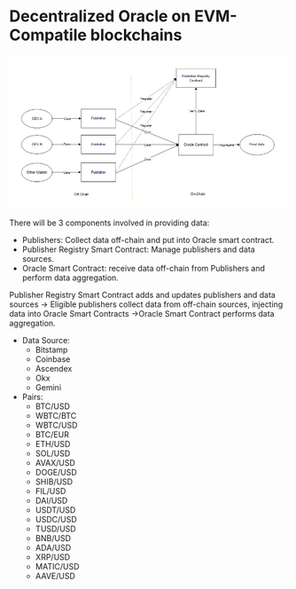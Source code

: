 # Decentralized Oracle on EVM-Compatile blockchains
![alt text](https://github.com/DOM-Network/EVM-Oracle/blob/main/PriceFeed.PNG)

There will be 3 components involved in providing data:

- Publishers:  Collect data off-chain and put into Oracle smart contract.
- Publisher Registry Smart Contract: Manage publishers and data sources.
- Oracle Smart Contract: receive data off-chain from Publishers and perform data aggregation.

Publisher Registry Smart Contract adds and updates publishers and data sources -> Eligible publishers collect data from off-chain sources, injecting data into Oracle Smart Contracts ->Oracle Smart Contract performs data aggregation.

- Data Source:
  + Bitstamp
  + Coinbase
  + Ascendex
  + Okx
  + Gemini
- Pairs:
  + BTC/USD
  + WBTC/BTC
  + WBTC/USD
  + BTC/EUR
  + ETH/USD
  + SOL/USD
  + AVAX/USD
  + DOGE/USD
  + SHIB/USD
  + FIL/USD
  + DAI/USD
  + USDT/USD
  + USDC/USD
  + TUSD/USD
  + BNB/USD
  + ADA/USD
  + XRP/USD
  + MATIC/USD
  + AAVE/USD
